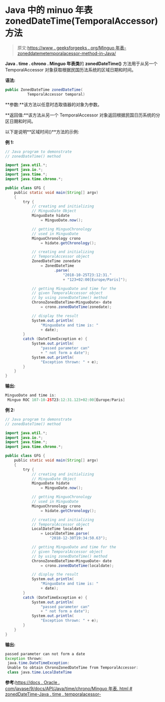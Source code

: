 # Java 中的 minuo 年表 zonedDateTime(TemporalAccessor)方法

> 原文:[https://www . geeksforgeeks . org/Minguo 年表-zoneddatemetemporalacessor-method-in-Java/](https://www.geeksforgeeks.org/minguochronology-zoneddatetimetemporalaccessor-method-in-java/)

**Java . time . chrono . Minguo 年表类**的 **zonedDateTime()** 方法用于从另一个 TemporalAccessor 对象获取根据民国历法系统的区域日期和时间。

**语法:**

```java
public ZonedDateTime zonedDateTime(
          TemporalAccessor temporal)

```

**参数:**该方法以任意时态取值器的对象为参数。

**返回值:**该方法从另一个 TemporalAccessor 对象返回根据民国日历系统的分区日期和时间。

以下是说明**区域时间()**方法的示例:

**例 1:**

```java
// Java program to demonstrate
// zonedDateTime() method

import java.util.*;
import java.io.*;
import java.time.*;
import java.time.chrono.*;

public class GFG {
    public static void main(String[] argv)
    {
        try {
            // creating and initializing
            // MinguoDate Object
            MinguoDate hidate
                = MinguoDate.now();

            // getting MinguoChronology
            // used in MinguoDate
            MinguoChronology crono
                = hidate.getChronology();

            // creating and initializing
            // TemporalAccessor object
            ZonedDateTime zonedate
                = ZonedDateTime
                      .parse(
                          "2018-10-25T23:12:31."
                          + "123+02:00[Europe/Paris]");

            // getting MinguoDate and time for the
            // given TemporalAccessor object
            // by using zonedDateTime() method
            ChronoZonedDateTime<MinguoDate> date
                = crono.zonedDateTime(zonedate);

            // display the result
            System.out.println(
                "MinguoDate and time is: "
                + date);
        }
        catch (DateTimeException e) {
            System.out.println(
                "passed parameter can"
                + " not form a date");
            System.out.println(
                "Exception thrown: " + e);
        }
    }
}
```

**输出:**

```java
MinguoDate and time is:
 Minguo ROC 107-10-25T23:12:31.123+02:00[Europe/Paris]

```

**例 2:**

```java
// Java program to demonstrate
// zonedDateTime() method

import java.util.*;
import java.io.*;
import java.time.*;
import java.time.chrono.*;

public class GFG {
    public static void main(String[] argv)
    {
        try {
            // creating and initializing
            // MinguoDate Object
            MinguoDate hidate
                = MinguoDate.now();

            // getting MinguoChronology
            // used in MinguoDate
            MinguoChronology crono
                = hidate.getChronology();

            // creating and initializing
            // TemporalAccessor object
            LocalDateTime localdate
                = LocalDateTime.parse(
                    "2018-12-30T19:34:50.63");

            // getting MinguoDate and time for the
            // given TemporalAccessor object
            // by using zonedDateTime() method
            ChronoZonedDateTime<MinguoDate> date
                = crono.zonedDateTime(localdate);

            // display the result
            System.out.println(
                "MinguoDate and time is: "
                + date);
        }
        catch (DateTimeException e) {
            System.out.println(
                "passed parameter can"
                + " not form a date");
            System.out.println(
                "Exception thrown: " + e);
        }
    }
}
```

**输出:**

```java
passed parameter can not form a date
Exception thrown:
 java.time.DateTimeException:
 Unable to obtain ChronoZonedDateTime from TemporalAccessor:
 class java.time.LocalDateTime

```

**参考:**[https://docs . Oracle . com/javase/9/docs/API/Java/time/chrono/Minguo 年表. html # zonedDateTime-Java . time . temporalacessor-](https://docs.oracle.com/javase/9/docs/api/java/time/chrono/MinguoChronology.html#zonedDateTime-java.time.temporal.TemporalAccessor-)